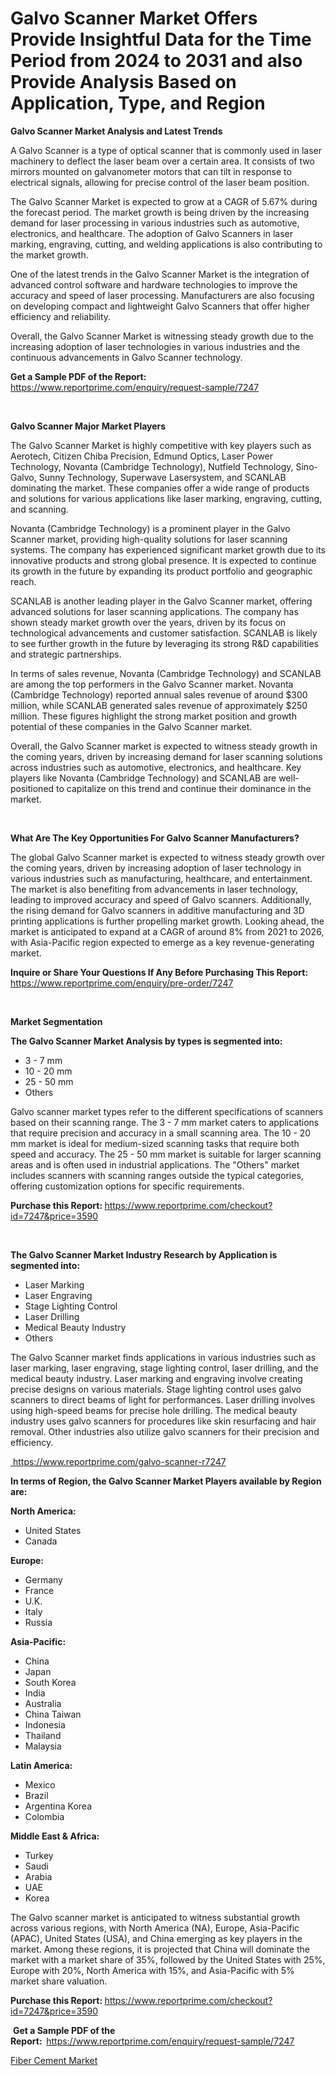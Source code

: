 <p><h1>Galvo Scanner Market Offers Provide Insightful Data for the Time Period from 2024 to 2031 and also Provide Analysis Based on Application, Type, and Region</h1></p><p><strong>Galvo Scanner Market Analysis and Latest Trends</strong></p>
<p><p>A Galvo Scanner is a type of optical scanner that is commonly used in laser machinery to deflect the laser beam over a certain area. It consists of two mirrors mounted on galvanometer motors that can tilt in response to electrical signals, allowing for precise control of the laser beam position.</p><p>The Galvo Scanner Market is expected to grow at a CAGR of 5.67% during the forecast period. The market growth is being driven by the increasing demand for laser processing in various industries such as automotive, electronics, and healthcare. The adoption of Galvo Scanners in laser marking, engraving, cutting, and welding applications is also contributing to the market growth.</p><p>One of the latest trends in the Galvo Scanner Market is the integration of advanced control software and hardware technologies to improve the accuracy and speed of laser processing. Manufacturers are also focusing on developing compact and lightweight Galvo Scanners that offer higher efficiency and reliability.</p><p>Overall, the Galvo Scanner Market is witnessing steady growth due to the increasing adoption of laser technologies in various industries and the continuous advancements in Galvo Scanner technology.</p></p>
<p><strong>Get a Sample PDF of the Report:&nbsp;</strong> <a href="https://www.reportprime.com/enquiry/request-sample/7247">https://www.reportprime.com/enquiry/request-sample/7247</a></p>
<p>&nbsp;</p>
<p><strong>Galvo Scanner Major Market Players</strong></p>
<p><p>The Galvo Scanner Market is highly competitive with key players such as Aerotech, Citizen Chiba Precision, Edmund Optics, Laser Power Technology, Novanta (Cambridge Technology), Nutfield Technology, Sino-Galvo, Sunny Technology, Superwave Lasersystem, and SCANLAB dominating the market. These companies offer a wide range of products and solutions for various applications like laser marking, engraving, cutting, and scanning.</p><p>Novanta (Cambridge Technology) is a prominent player in the Galvo Scanner market, providing high-quality solutions for laser scanning systems. The company has experienced significant market growth due to its innovative products and strong global presence. It is expected to continue its growth in the future by expanding its product portfolio and geographic reach.</p><p>SCANLAB is another leading player in the Galvo Scanner market, offering advanced solutions for laser scanning applications. The company has shown steady market growth over the years, driven by its focus on technological advancements and customer satisfaction. SCANLAB is likely to see further growth in the future by leveraging its strong R&D capabilities and strategic partnerships.</p><p>In terms of sales revenue, Novanta (Cambridge Technology) and SCANLAB are among the top performers in the Galvo Scanner market. Novanta (Cambridge Technology) reported annual sales revenue of around $300 million, while SCANLAB generated sales revenue of approximately $250 million. These figures highlight the strong market position and growth potential of these companies in the Galvo Scanner market.</p><p>Overall, the Galvo Scanner market is expected to witness steady growth in the coming years, driven by increasing demand for laser scanning solutions across industries such as automotive, electronics, and healthcare. Key players like Novanta (Cambridge Technology) and SCANLAB are well-positioned to capitalize on this trend and continue their dominance in the market.</p></p>
<p>&nbsp;</p>
<p><strong>What Are The Key Opportunities For Galvo Scanner Manufacturers?</strong></p>
<p><p>The global Galvo Scanner market is expected to witness steady growth over the coming years, driven by increasing adoption of laser technology in various industries such as manufacturing, healthcare, and entertainment. The market is also benefiting from advancements in laser technology, leading to improved accuracy and speed of Galvo scanners. Additionally, the rising demand for Galvo scanners in additive manufacturing and 3D printing applications is further propelling market growth. Looking ahead, the market is anticipated to expand at a CAGR of around 8% from 2021 to 2026, with Asia-Pacific region expected to emerge as a key revenue-generating market.</p></p>
<p><strong>Inquire or Share Your Questions If Any Before Purchasing This Report:</strong> <a href="https://www.reportprime.com/enquiry/pre-order/7247">https://www.reportprime.com/enquiry/pre-order/7247</a></p>
<p>&nbsp;</p>
<p><strong>Market Segmentation</strong></p>
<p><strong>The Galvo Scanner Market Analysis by types is segmented into:</strong></p>
<p><ul><li>3 - 7 mm</li><li>10 - 20 mm</li><li>25 - 50 mm</li><li>Others</li></ul></p>
<p><p>Galvo scanner market types refer to the different specifications of scanners based on their scanning range. The 3 - 7 mm market caters to applications that require precision and accuracy in a small scanning area. The 10 - 20 mm market is ideal for medium-sized scanning tasks that require both speed and accuracy. The 25 - 50 mm market is suitable for larger scanning areas and is often used in industrial applications. The "Others" market includes scanners with scanning ranges outside the typical categories, offering customization options for specific requirements.</p></p>
<p><strong>Purchase this Report:&nbsp;</strong><a href="https://www.reportprime.com/checkout?id=7247&price=3590">https://www.reportprime.com/checkout?id=7247&price=3590</a></p>
<p>&nbsp;</p>
<p><strong>The Galvo Scanner Market Industry Research by Application is segmented into:</strong></p>
<p><ul><li>Laser Marking</li><li>Laser Engraving</li><li>Stage Lighting Control</li><li>Laser Drilling</li><li>Medical Beauty Industry</li><li>Others</li></ul></p>
<p><p>The Galvo Scanner market finds applications in various industries such as laser marking, laser engraving, stage lighting control, laser drilling, and the medical beauty industry. Laser marking and engraving involve creating precise designs on various materials. Stage lighting control uses galvo scanners to direct beams of light for performances. Laser drilling involves using high-speed beams for precise hole drilling. The medical beauty industry uses galvo scanners for procedures like skin resurfacing and hair removal. Other industries also utilize galvo scanners for their precision and efficiency.</p></p>
<p><a href="https://www.reportprime.com/galvo-scanner-r7247">&nbsp;https://www.reportprime.com/galvo-scanner-r7247</a></p>
<p><strong>In terms of Region, the Galvo Scanner Market Players available by Region are:</strong></p>
<p>
    <p> <strong> North America: </strong>
        <ul>
            <li>United States</li>
            <li>Canada</li>
        </ul>
        </p> 
    <p> <strong> Europe: </strong>
        <ul>
            <li>Germany</li>
            <li>France</li>
            <li>U.K.</li>
            <li>Italy</li>
            <li>Russia</li>
        </ul>
        </p> 
    <p> <strong> Asia-Pacific: </strong>
        <ul>
            <li>China</li>
            <li>Japan</li>
            <li>South Korea</li>
            <li>India</li>
            <li>Australia</li>
            <li>China Taiwan</li>
            <li>Indonesia</li>
            <li>Thailand</li>
            <li>Malaysia</li>
        </ul>
        </p> 
    <p> <strong> Latin America: </strong>
        <ul>
            <li>Mexico</li>
            <li>Brazil</li>
            <li>Argentina Korea</li>
            <li>Colombia</li>
        </ul>
        </p> 
    <p> <strong> Middle East & Africa: </strong>
        <ul>
            <li>Turkey</li>
            <li>Saudi</li>
            <li>Arabia</li>
            <li>UAE</li>
            <li>Korea</li>
        </ul>
    </p>
    </p>
<p><p>The Galvo scanner market is anticipated to witness substantial growth across various regions, with North America (NA), Europe, Asia-Pacific (APAC), United States (USA), and China emerging as key players in the market. Among these regions, it is projected that China will dominate the market with a market share of 35%, followed by the United States with 25%, Europe with 20%, North America with 15%, and Asia-Pacific with 5% market share valuation.</p></p>
<p><strong>Purchase this Report: </strong><a href="https://www.reportprime.com/checkout?id=7247&price=3590">https://www.reportprime.com/checkout?id=7247&price=3590</a></p>
<p>&nbsp;<strong>Get a Sample PDF of the Report:&nbsp;&nbsp;</strong><a href="https://www.reportprime.com/enquiry/request-sample/7247">https://www.reportprime.com/enquiry/request-sample/7247</a></p>
<p><strong></strong></p>
<p><p><a href="https://natural-crush-b99.notion.site/Decoding-Fiber-Cement-Market-Metrics-Market-Share-Trends-and-Growth-Patterns-ed7c584ae932477495e4195a685a01cb">Fiber Cement Market</a></p></p>